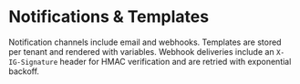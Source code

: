 # Notifications & Templates

Notification channels include email and webhooks. Templates are stored per tenant and rendered with variables. Webhook deliveries include an `X-IG-Signature` header for HMAC verification and are retried with exponential backoff.
